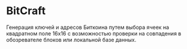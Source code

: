 # BitCraft
Генерация ключей и адресов Биткоина путем выбора ячеек на квадратном поле 16х16 с возможностью проверки на совпадения в обозревателе блоков или локальной базе данных.
